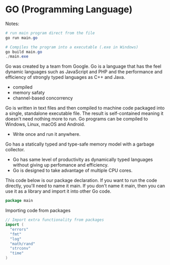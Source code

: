 # GO (Programming Language)

Notes:

```PowerShell
# run main program direct from the file
go run main.go

# Compiles the program into a executable (.exe in Windows)
go build main.go
./main.exe
```

Go was created by a team from Google. Go is a language that has the feel dynamic languages such as JavaScript and PHP and the performance and efficiency of strongly typed languages as C++ and Java.

- compiled
- memory safaty
- channel-based concorrency

Go is written in text files and then compiled to machine code packaged into a single, standalone executable file. The result is self-contained meaning it doesn't need nothing more to run. Go programs can be compiled to Windows, Linux, macOS and Android.
- Write once and run it anywhere.

Go has a statically typed and type-safe memory model with a garbage collector.
- Go has same level of productivity as dynamically typed languages without giving up perfomance and efficiency.
- Go is designed to take advantage of multiple CPU cores.

This code below is our package declaration. If you want to run the code directly, you'll need to name it main. If you don't name it main, then you can use it as a library and import it into other Go code.

```Go
package main
```

Importing code from packages
```Go
// Import extra functionality from packages
import (
  "errors"
  "fmt"
  "log"
  "math/rand"
  "strconv"
  "time"
)
```

